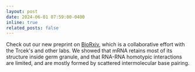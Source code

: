 ```yaml
---
layout: post
date: 2024-06-01 07:59:00-0400
inline: true
related_posts: false
---
```


Check out our new preprint on [BioRxiv](https://www.biorxiv.org/content/10.1101/2024.05.31.596852v1), which is a collaborative effort with the Trcek's and other labs. We showed that mRNA retains most of its structure inside germ granule, and that RNA-RNA homotypic interactions are limited, and are mostly formed by scattered intermolecular base pairing.